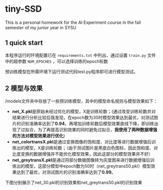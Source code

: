 # tiny-SSD
This is a personal homework for the AI Experiment course in the fall semester of my junior year in SYSU

## 1 quick start

本程序运行的环境配置已在 `requirements.txt` 中列出，通过设置 `train.py` 文件中的超参数 `NUM_EPOCHES` ，可以选择训练的epoch轮数

预训练模型在所需环境下运行测试代码test.py程序即可进行模型测试。


## 2 模型与效果

/models文件夹中存放了一些预训练模型，其中的模型命名规则与模型效果如下：

- **net_X.pkl**是原始未经过优化的模型，X是训练轮数；(通过改变训练轮数并对结果进行分析比较后我发现，在epoch数为30时模型效果达到最优，对测试图片的识别准确率达到了**0.94**，再增加训练轮数后模型效果直线下降，即训练出现了过拟合，为了再提高识别效果的同时避免过拟合，**我使用了两种数据增强的方法对模型效果进行优化**)
- **net_colortransX.pkl**是通过变换图像的饱和度、对比度等进行数据增强后训练出的模型，X是训练轮数；（由于测试图片是黑底白色图标，因此饱和度、对比度变换的数据增强并不能优化模型效果，因此这部分的模型效果并不好）
- **net_greytransX.pkl**是通过将部分数据图像转为灰度图来进行数据增强后训练出的模型，这部分模型中epoch数为50时（net_greytrans50.pkl）模型效果达到了最优，对测试图片的识别准确率达到了**0.99**。

下图分别展示了net_30.pkl的识别效果和net_greytrans50.pkl的识别效果
